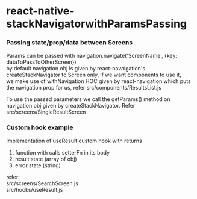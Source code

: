 # react-native-stackNavigatorwithParamsPassing

### Passing state/prop/data between Screens
Params can be passed with navigation.navigate('ScreenName', {key: dataToPassToOtherScreen}) <br/>
by default navigation obj is given by react-navaigation's createStackNavigator to Screen only, if we want components to use it, <br/>
we make use of withNavigation HOC given by react-navigation which puts the navigation prop for us, refer src/components/ResultsList.js <br/>

To use the passed parameters we call the getParams() method on navigation obj given by createStackNavigator. Refer src/screens/SingleResultScreen


### Custom hook example 
Implementation of useResult custom hook with returns <br/>
1. function with calls setterFn in its body <br/>
2. result state (array of obj)
3. error state (string)

refer: <br/>
src/screens/SearchScreen.js <br/>
src/hooks/useResult.js
